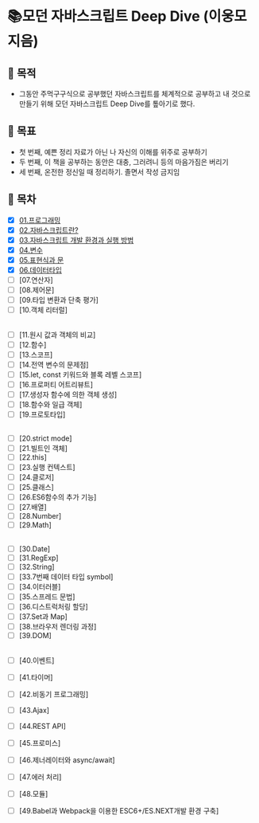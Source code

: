# 📚모던 자바스크립트 Deep Dive (이웅모 지음)
## 📖 목적
- 그동안 주먹구구식으로 공부했던 자바스크립트를 체계적으로 공부하고 내 것으로 만들기 위해 모던 자바스크립트 Deep Dive를 톺아기로 했다.
## 📖 목표
- 첫 번째, 예쁜 정리 자료가 아닌 나 자신의 이해를 위주로 공부하기
- 두 번째, 이 책을 공부하는 동안은 대충, 그러려니 등의 마음가짐은 버리기
- 세 번째, 온전한 정신일 때 정리하기. 졸면서 작성 금지임

## 📖 목차

- [x] [01.프로그래밍](https://github.com/seonyoungan/iOS-toyproject/blob/main/todo-list](https://github.com/seonyoungan/TIL/blob/main/JavaScript/mordernJS/01.%ED%94%84%EB%A1%9C%EA%B7%B8%EB%9E%98%EB%B0%8D.md))   
- [x] [02.자바스크립트란?](https://github.com/seonyoungan/TIL/blob/main/JavaScript/mordernJS/02.%EC%9E%90%EB%B0%94%EC%8A%A4%ED%81%AC%EB%A6%BD%ED%8A%B8%EB%9E%80%3F.md)   
- [x] [03.자바스크립트 개발 환경과 실행 방법](https://github.com/seonyoungan/TIL/blob/main/JavaScript/mordernJS/03.%EC%9E%90%EB%B0%94%EC%8A%A4%ED%81%AC%EB%A6%BD%ED%8A%B8%20%EA%B0%9C%EB%B0%9C%20%ED%99%98%EA%B2%BD%EA%B3%BC%20%EC%8B%A4%ED%96%89%20%EB%B0%A9%EB%B2%95.md)   
- [x] [04.변수](https://github.com/seonyoungan/TIL/blob/main/JavaScript/mordernJS/04.%EB%B3%80%EC%88%98.md)   
- [x] [05.표현식과 문](https://github.com/seonyoungan/TIL/blob/main/JavaScript/mordernJS/05.%ED%91%9C%ED%98%84%EC%8B%9D%EA%B3%BC%20%EB%AC%B8.md)   
- [x] [06.데이터타입](https://github.com/seonyoungan/TIL/blob/main/JavaScript/mordernJS/06.%EB%8D%B0%EC%9D%B4%ED%84%B0%20%ED%83%80%EC%9E%85.md)   
- [ ] [07.연산자]   
- [ ] [08.제어문]   
- [ ] [09.타입 변환과 단축 평가]   
- [ ] [10.객체 리터럴]   
##
- [ ] [11.원시 값과 객체의 비교]   
- [ ] [12.함수]   
- [ ] [13.스코프]   
- [ ] [14.전역 변수의 문제점]   
- [ ] [15.let, const 키워드와 블록 레벨 스코프]   
- [ ] [16.프로퍼티 어트리뷰트]   
- [ ] [17.생성자 함수에 의한 객체 생성]   
- [ ] [18.함수와 일급 객체]   
- [ ] [19.프로토타입]   
## 
- [ ] [20.strict mode]   
- [ ] [21.빌트인 객체]   
- [ ] [22.this]   
- [ ] [23.실행 컨텍스트]   
- [ ] [24.클로저]   
- [ ] [25.클래스]   
- [ ] [26.ES6함수의 추가 기능]   
- [ ] [27.배열]   
- [ ] [28.Number]   
- [ ] [29.Math]   
## 
- [ ] [30.Date]   
- [ ] [31.RegExp]   
- [ ] [32.String]   
- [ ] [33.7번째 데이터 타입 symbol]   
- [ ] [34.이터러블]   
- [ ] [35.스프레드 문법]   
- [ ] [36.디스트럭처링 할당]   
- [ ] [37.Set과 Map]   
- [ ] [38.브라우저 렌더링 과정]   
- [ ] [39.DOM]   
## 
- [ ] [40.이벤트]   
- [ ] [41.타이머]   
- [ ] [42.비동기 프로그래밍]   
- [ ] [43.Ajax]   
- [ ] [44.REST API]   
- [ ] [45.프로미스]   
- [ ] [46.제너레이터와 async/await]   
- [ ] [47.에러 처리]   
- [ ] [48.모듈]   
- [ ] [49.Babel과 Webpack을 이용한 ESC6+/ES.NEXT개발 환경 구축]   

